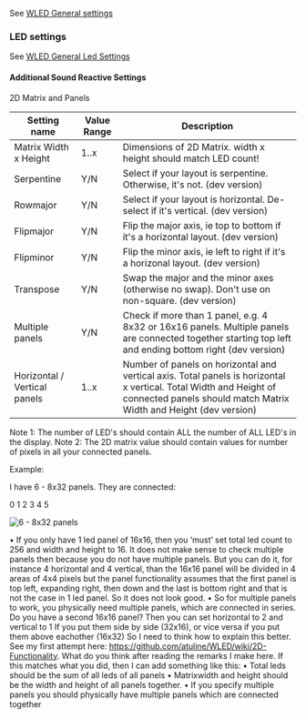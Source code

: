 See [WLED General settings](https://github.com/aircoookie/WLED/wiki/Settings)



### LED settings
See [WLED General Led Settings](https://github.com/aircoookie/WLED/wiki/Settings#led-settings)

#### Additional Sound Reactive Settings
2D Matrix and Panels

Setting name | Value Range | Description
|---|---|---|
Matrix Width x Height | 1..x | Dimensions of 2D Matrix. width x height should match LED count!
Serpentine | Y/N | Select if your layout is serpentine. Otherwise, it's not. (dev version)
Rowmajor| Y/N | Select if your layout is horizontal. De-select if it's vertical. (dev version)
Flipmajor| Y/N | Flip the major axis, ie top to bottom if it's a horizontal layout. (dev version)
Flipminor| Y/N | Flip the minor axis, ie left to right if it's a horizonal layout. (dev version)
Transpose| Y/N | Swap the major and the minor axes (otherwise no swap). Don't use on non-square. (dev version)
Multiple panels | Y/N | Check if more than 1 panel, e.g. 4 8x32 or 16x16 panels. Multiple panels are connected together starting top left and ending bottom right (dev version)
Horizontal / Vertical panels | 1..x | Number of panels on horizontal and vertical axis. Total panels is horizontal x vertical. Total Width and Height of connected panels should match Matrix Width and Height (dev version)

Note 1: The number of LED's should contain ALL the number of ALL LED's in the display.
Note 2: The 2D matrix value should contain values for number of pixels in all your connected panels.

Example: 

I have 6 - 8x32 panels. They are connected:

0 1 2
3 4 5


![6 - 8x32 panels](https://github.com/atuline/WLED/blob/assets/media/panels.jpg?raw=true)


•	If you only have 1 led panel of 16x16, then you ‘must’ set total led count to 256 and width and height to 16. It does not make sense to check multiple panels then because you do not have multiple panels. But you can do it, for instance 4 horizontal and 4 vertical, than the 16x16 panel will be divided in 4 areas of 4x4 pixels but the panel functionality assumes that the first panel is top left, expanding right, then down and the last is bottom right and that is not the case in 1 led panel. So it does not look good.
•	So for multiple panels to work, you physically need multiple panels, which are connected in series. Do you have a second 16x16 panel? Then you can set horizontal to 2 and vertical to 1 If you put them side by side (32x16), or vice versa if you put them above eachother (16x32)
So I need to think how to explain this better. See my first attempt here: https://github.com/atuline/WLED/wiki/2D-Functionality.
What do you think after reading the remarks I make here. If this matches what you did, then I can add something like this:
•	Total leds should be the sum of all leds of all panels
•	Matrixwidth and height should be the width and height of all panels together.
•	If you specify multiple panels you should physically have multiple panels which are connected together 

